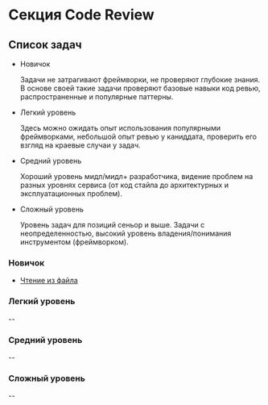 # Секция Code Review

## Список задач

* Новичок

    Задачи не затрагивают фреймворки, не проверяют глубокие знания. В основе своей такие задачи проверяют базовые навыки код ревью, распространенные и популярные паттерны.

* Легкий уровень

    Здесь можно ожидать опыт использования популярными фреймворками, небольшой опыт ревью у каниддата, проверить его взгляд на краевые случаи у задач.

* Средний уровень

    Хороший уровень мидл/мидл+ разработчика, видение проблем на разных уровнях сервиса (от код стайла до архитектурных и эксплуатационных проблем).

* Сложный уровень

    Уровень задач для позиций сеньор и выше. Задачи с неопределенностью, высокий уровень владения/понимания инструментом (фреймворком).

### Новичок

* [Чтение из файла](./beginner/file_read_lines.md)

### Легкий уровень

--

### Средний уровень

--

### Сложный уровень

--
